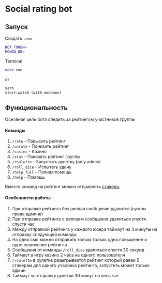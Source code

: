 # Social rating bot

## Запуск

Создать `.env`

```bash
BOT_TOKEN=
MONGO_DB=
```

Terminal

```bash
make run
```

or

```bash
yarn
start:watch (with nodemon)
```

## Функциональность

Основная цель бота следить за рейтингом участников группы

#### Команды

1. `/rate` - Повысить рейтинг
2. `/unrate` - Понизить рейтинг
3. `/casino` - Казино
4. `/stat` - Показать рейтинг группы
5. `/roulette` - Запустить рулетку (only admin)
6. `/roll_dice` - Испытать удачу
7. `/help_full` - Полная помощь
8. `/help` - Помощь

Вместо команд на рейтинг можно отправлять [стикеры](https://t.me/addstickers/PoohSocialCredit)

#### Особенности работы

1. При отправке рейтинга без реплая сообщение удалится (нужны права админа)
2. При отправке рейтинга с реплаем сообщение удалиться спустя спустя час
3. Между отправкой рейтинга у каждого юзера таймаут на 3 минуты на отправку следующей команды
4. На одно смс можно отправить только только одно повышение и одно понижение рейтинга
5. Сообщения от команды `/roll_dice` удаляться спустя 30 секунд
6. Таймаут в игру казино 2 часа на одного пользователя
7. `/roulette` в рулетке разыгрывается рейтинг который равен 5 стикерам для одного учасника рейтинга, запустить может только админ
8. Таймаут на отправку рулетки 30 минут на весь чат
